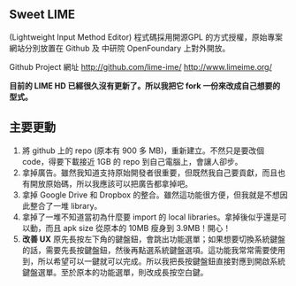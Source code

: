 ## Sweet LIME 

(Lightweight Input Method Editor) 程式碼採用開源GPL 的方式授權，原始專案網站分別放置在 Github 及 中研院 OpenFoundary 上對外開放。

Github Project 網址 http://github.com/lime-ime/    http://www.limeime.org/

**目前的 LIME HD 已經很久沒有更新了。所以我把它 fork 一份來改成自己想要的型式。**

## 主要更動
1. 將 github 上的 repo (原本有 900 多 MB)，重新建立。不然只是要改個 code，得要下載接近 1GB 的 repo 到自己電腦上，會讓人卻步。
2. 拿掉廣告。雖然我知道支持原始開發者很重要，但既然我自己要貢獻，而且也有開放原始碼，所以我應該可以把廣告都拿掉吧。
3. 拿掉 Google Drive 和 Dropbox 的整合。雖然這功能很方便，但我就是不想因此整合了一堆 library。
4. 拿掉了一堆不知道當初為什麼要 import 的 local libraries。拿掉後似乎還是可以動，而且 apk size 從原本的 10MB 瘦身到 3.9MB！開心！
5. **改善 UX** 原先長按左下角的鍵盤鈕，會跳出功能選單；如果想要切換系統鍵盤的話，需要先長按鍵盤鈕，然後再點選系統鍵盤選項。這功能我常常需要使用到，所以希望可以一鍵就可以完成。所以我把長按鍵盤鈕直接對應到開啟系統鍵盤選單。至於原本的功能選單，則改成長按空白鍵。


